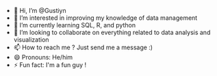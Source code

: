 - 👋 Hi, I’m @Gustiyn
- 👀 I’m interested in improving my knowledge of data management
- 🌱 I’m currently learning SQL, R, and python
- 💞️ I’m looking to collaborate on everything related to data analysis and visualization
- 📫 How to reach me ? Just send me a message :)
- 😄 Pronouns: He/him
- ⚡ Fun fact: I'm a fun guy !

<!---
Gustiyn/Gustiyn is a ✨ special ✨ repository because its `README.md` (this file) appears on your GitHub profile.
You can click the Preview link to take a look at your changes.
--->
